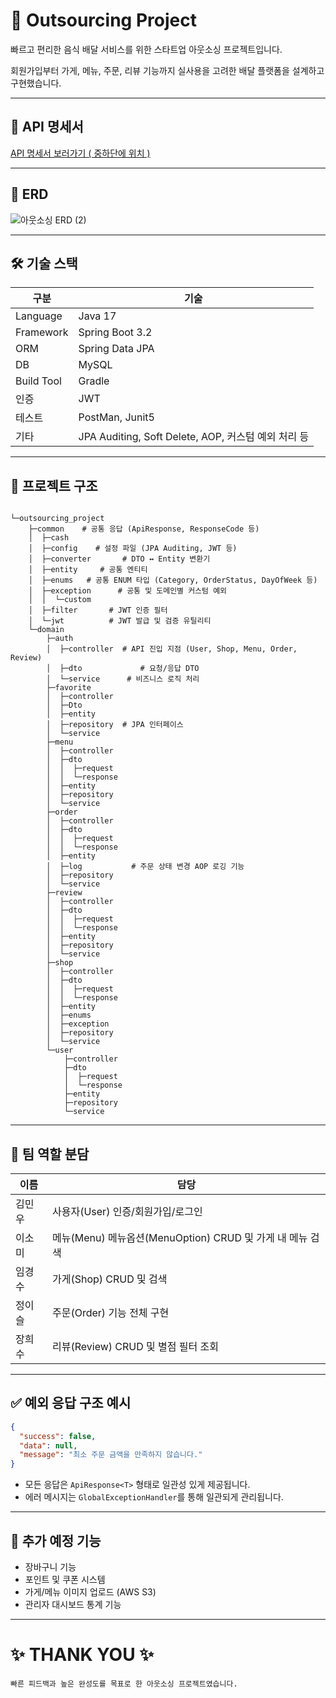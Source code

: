 # 🛵 Outsourcing Project

빠르고 편리한 음식 배달 서비스를 위한 스타트업 아웃소싱 프로젝트입니다.

회원가입부터 가게, 메뉴, 주문, 리뷰 기능까지 실사용을 고려한 배달 플랫폼을 설계하고 구현했습니다.

---

## 📃 API 명세서

<a href="https://www.notion.so/teamsparta/S-A-1dd2dc3ef51480148065d5db9b3040b1"> API 명세서 보러가기 ( 중하단에 위치 ) </a>

---

## 📅 ERD

![아웃소싱 ERD (2)](https://github.com/user-attachments/assets/2d2e2f1b-6aaa-438d-91fb-4ec2bae773a3)

---

## 🛠 기술 스택

| 구분 | 기술 |
| --- | --- |
| Language | Java 17 |
| Framework | Spring Boot 3.2 |
| ORM | Spring Data JPA |
| DB | MySQL |
| Build Tool | Gradle |
| 인증 | JWT |
| 테스트 | PostMan, Junit5 |
| 기타 | JPA Auditing, Soft Delete, AOP, 커스텀 예외 처리 등 |

---

## 📂 프로젝트 구조

```

└─outsourcing_project
    ├─common    # 공통 응답 (ApiResponse, ResponseCode 등)
    │  ├─cash      
    │  ├─config    # 설정 파일 (JPA Auditing, JWT 등)
    │  ├─converter       # DTO ↔️ Entity 변환기
    │  ├─entity     # 공통 엔티티 
    │  ├─enums   # 공통 ENUM 타입 (Category, OrderStatus, DayOfWeek 등)
    │  ├─exception      # 공통 및 도메인별 커스텀 예외
    │  │  └─custom
    │  ├─filter       # JWT 인증 필터
    │  └─jwt          # JWT 발급 및 검증 유틸리티
    └─domain
        ├─auth
        │  ├─controller  # API 진입 지점 (User, Shop, Menu, Order, Review)
        │  ├─dto             # 요청/응답 DTO
        │  └─service      # 비즈니스 로직 처리
        ├─favorite
        │  ├─controller
        │  ├─Dto
        │  ├─entity
        │  ├─repository  # JPA 인터페이스
        │  └─service
        ├─menu
        │  ├─controller
        │  ├─dto
        │  │  ├─request
        │  │  └─response
        │  ├─entity
        │  ├─repository
        │  └─service
        ├─order
        │  ├─controller
        │  ├─dto
        │  │  ├─request
        │  │  └─response
        │  ├─entity
        │  ├─log           # 주문 상태 변경 AOP 로깅 기능
        │  ├─repository
        │  └─service
        ├─review
        │  ├─controller
        │  ├─dto
        │  │  ├─request
        │  │  └─response
        │  ├─entity
        │  ├─repository
        │  └─service
        ├─shop
        │  ├─controller
        │  ├─dto
        │  │  ├─request
        │  │  └─response
        │  ├─entity
        │  ├─enums
        │  ├─exception
        │  ├─repository
        │  └─service
        └─user
            ├─controller
            ├─dto
            │  ├─request
            │  └─response
            ├─entity
            ├─repository
            └─service

```

---

## 👥 팀 역할 분담

| 이름 | 담당 |
| --- | --- |
| 김민우 | 사용자(User) 인증/회원가입/로그인 |
| 이소미 | 메뉴(Menu) 메뉴옵션(MenuOption) CRUD 및 가게 내 메뉴 검색 | 
| 임경수  | 가게(Shop) CRUD 및 검색  |
| 정이슬  | 주문(Order) 기능 전체 구현  |
| 장희수 | 리뷰(Review) CRUD 및 별점 필터 조회 |

---

## ✅ 예외 응답 구조 예시

```json
{
  "success": false,
  "data": null,
  "message": "최소 주문 금액을 만족하지 않습니다."
}
```

- 모든 응답은 `ApiResponse<T>` 형태로 일관성 있게 제공됩니다.
- 에러 메시지는 `GlobalExceptionHandler`를 통해 일관되게 관리됩니다.

---

## 📌 추가 예정 기능

- 장바구니 기능
- 포인트 및 쿠폰 시스템
- 가게/메뉴 이미지 업로드 (AWS S3)
- 관리자 대시보드 통계 기능

---

# ✨ THANK YOU ✨

```
빠른 피드백과 높은 완성도를 목표로 한 아웃소싱 프로젝트였습니다.
```
